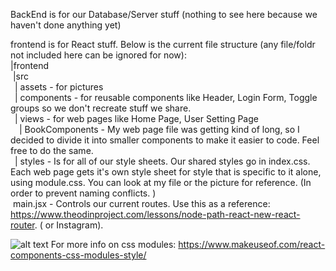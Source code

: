 BackEnd is for our Database/Server stuff (nothing to see here because we haven't done anything yet)

frontend is for React stuff. 
Below is the current file structure (any file/foldr not included here can be ignored for now):  <br />
    |frontend  <br />
    &nbsp;|src  <br />
    &ensp;| assets - for pictures  <br />
    &ensp;| components - for reusable components like Header, Login Form, Toggle groups so we don't recreate stuff we share.   <br />
    &ensp;| views - for web pages like Home Page, User Setting Page  <br />
    &emsp;| BookComponents - My web page file was getting kind of long, so I decided to divide it into smaller components to make it easier to code. Feel free to do the same.  <br />
    &ensp;| styles - Is for all of our style sheets. Our shared styles go in index.css. Each web page gets it's own style sheet for style that is specific to it alone, using module.css. You can look at my file or the picture for reference. (In order to prevent naming conflicts. ) <br />
    &nbsp;main.jsx - Controls our current routes. Use this as a reference: https://www.theodinproject.com/lessons/node-path-react-new-react-router. ( or Instagram). <br />


![alt text](image.png)
For more info on css modules: https://www.makeuseof.com/react-components-css-modules-style/




